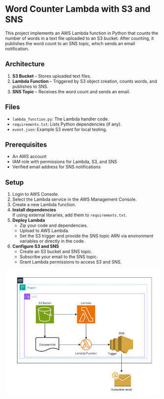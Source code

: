# Word Counter Lambda with S3 and SNS

This project implements an AWS Lambda function in Python that counts the number of words in a text file uploaded to an S3 bucket. After counting, it publishes the word count to an SNS topic, which sends an email notification.

## Architecture

1. **S3 Bucket** – Stores uploaded text files.
2. **Lambda Function** – Triggered by S3 object creation, counts words, and publishes to SNS.
3. **SNS Topic** – Receives the word count and sends an email.

## Files

- `lambda_function.py`: The Lambda handler code.
- `requirements.txt`: Lists Python dependencies (if any).
- `event.json`: Example S3 event for local testing.

## Prerequisites

- An AWS account
- IAM role with permissions for Lambda, S3, and SNS
- Verified email address for SNS notifications

## Setup

1. Login to AWS Console.  
2. Select the Lambda service in the AWS Management Console.  
3. Create a new Lambda function.  
4. **Install dependencies**  
    If using external libraries, add them to `requirements.txt`.
5. **Deploy Lambda**  
    - Zip your code and dependencies.
    - Upload to AWS Lambda.
    - Set the S3 trigger and provide the SNS topic ARN via environment variables or directly in the code.
6. **Configure S3 and SNS**  
    - Create an S3 bucket and SNS topic.
    - Subscribe your email to the SNS topic.
    - Grant Lambda permissions to access S3 and SNS.

![Lambda Image](Lambda.png)

